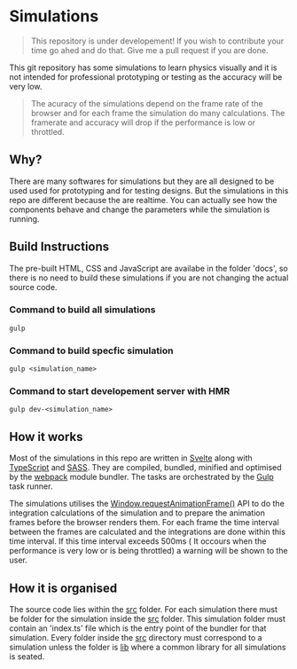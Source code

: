 # Simulations
> This repository is under developement! If you wish to contribute your time go ahed and do that. Give me a pull request if you are done.

This git repository has some simulations to learn physics visually and it is not intended for professional prototyping or testing  as the accuracy will be very low.

> The acuracy of the simulations depend on the frame rate of the browser and for each frame the simulation do many calculations. The framerate and accuracy will drop if the performance is low or throttled.

## Why?

There are many softwares for simulations but they are all designed to be used used for prototyping and for testing designs. But the simulations in this repo are different because the are realtime. You can actually see how the components behave and change the parameters while the simulation is running.

## Build Instructions

The pre-built HTML, CSS and JavaScript are availabe in the folder 'docs', so there is no need to build these simulations if you are not changing the actual source code.

### Command to build all simulations
 ```shell
 gulp
 ```

### Command to build specfic simulation
 ```shell
 gulp <simulation_name>
 ```

### Command to start developement server with HMR
 ```shell
 gulp dev-<simulation_name>
 ```

## How it works

Most of the simulations in this repo are written in [Svelte](https://svelte.dev/) along with [TypeScript](https://www.typescriptlang.org/) and [SASS](https://sass-lang.com/). They are compiled, bundled, minified and optimised by the [webpack](https://webpack.js.org/) module bundler. The tasks are orchestrated by the [Gulp](https://gulpjs.com/) task runner.

The simulations utilises the [Window.requestAnimationFrame()](https://developer.mozilla.org/docs/Web/API/window/requestAnimationFrame) API to do the integration calculations of the simulation and to prepare the animation frames before the browser renders them.
For each frame the time interval between the frames are calculated and the integrations are done within this time interval. If this time interval exceeds 500ms ( It occours when the performance is very low or is being throttled) a warning will be shown to the user.

## How it is organised

The source code lies within the [src](./src) folder. For each simulation there must be folder for the simulation inside the [src](./src) folder.
This simulation folder must contain an 'index.ts' file which is the entry point of the bundler for that simulation. Every folder inside the [src](./src) directory must correspond to a simulation unless the folder is [lib](./src/lib) where a common library for all simulations is seated.
